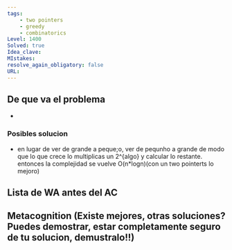 ```yaml
---
tags:
    - two pointers
    - greedy
    - combinatorics
Level: 1400
Solved: true 
Idea_clave: 
MIstakes: 
resolve_again_obligatory: false
URL: 
---
```


## De que va el problema

- 

### Posibles solucion

- en lugar de ver de grande a peque;o, ver de pequnho a grande de modo que lo que crece lo multiplicas un 2^{algo} y calcular lo restante. entonces la complejidad se vuelve O(n*logn)(con un two pointerts lo mejoro)

## Lista de WA antes del AC

## Metacognition (Existe mejores, otras soluciones? Puedes demostrar, estar completamente seguro de tu solucion, demustralo!!)

